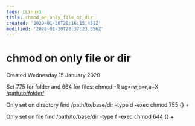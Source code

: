 ```yaml
---
tags: [Linux]
title: chmod_on_only_file_or_dir
created: '2020-01-30T20:16:15.451Z'
modified: '2020-01-30T20:37:23.556Z'
---
```


# chmod on only file or dir
Created Wednesday 15 January 2020

Set 775 for folder and 664 for files:
chmod -R ug=rw,o=r,a+X [/path/to/folder/](file:///path/to/folder)

Only set on directory
find /path/to/base/dir -type d -exec chmod 755 {} +

Only set on file
find /path/to/base/dir -type f -exec chmod 644 {} +

